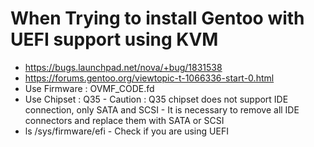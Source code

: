 # When Trying to install Gentoo with UEFI support using KVM
- https://bugs.launchpad.net/nova/+bug/1831538
- https://forums.gentoo.org/viewtopic-t-1066336-start-0.html
- Use Firmware : OVMF_CODE.fd
- Use Chipset : Q35
        - Caution : Q35 chipset does not support IDE connection, only SATA and SCSI
        - It is necessary to remove all IDE connectors and replace them with SATA or SCSI
- ls /sys/firmware/efi
        - Check if you are using UEFI 